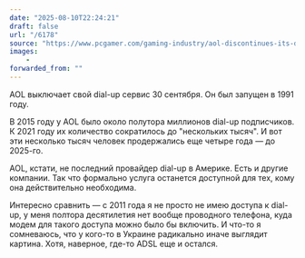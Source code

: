 ```yaml
---
date: "2025-08-10T22:24:21"
draft: false
url: "/6178"
source: "https://www.pcgamer.com/gaming-industry/aol-discontinues-its-dial-up-internet-and-were-just-surprised-they-even-offered-it-in-2025/"
images:
    -
forwarded_from: ""
---
```


AOL выключает свой dial-up сервис 30 сентября. Он был запущен в 1991 году.

В 2015 году у AOL было около полутора миллионов dial-up подписчиков. К 2021 году их количество сократилось до "нескольких тысяч". И вот эти несколько тысяч человек продержались еще четыре года — до 2025-го.

AOL, кстати, не последний провайдер dial-up в Америке. Есть и другие компании. Так что формально услуга останется доступной для тех, кому она действительно необходима.

Интересно сравнить — с 2011 года я не просто не имею доступа к dial-up, у меня полтора десятилетия нет вообще проводного телефона, куда модем для такого доступа можно было бы включить. И что-то я сомневаюсь, что у кого-то в Украине радикально иначе выглядит картина. Хотя, наверное, где-то ADSL еще и остался.

